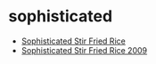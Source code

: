 # sophisticated

 * [Sophisticated Stir Fried Rice](../../index/s/sophisticated-stir-fried-rice-2009.json)
 * [Sophisticated Stir Fried Rice 2009](../../index/s/sophisticated-stir-fried-rice-2009.json)
